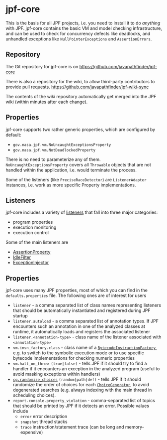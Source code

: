 # jpf-core #
This is the basis for all JPF projects, i.e. you need to install it to do *anything* with JPF. jpf-core contains the basic VM and model checking infrastructure, and can be used to check for concurrency defects like deadlocks, and unhandled exceptions like `NullPointerExceptions` and `AssertionErrors`.


## Repository ##
The Git repository for jpf-core is on https://github.com/javapathfinder/jpf-core

There is also a repository for the wiki, to allow third-party contributors to provide pull requests.
https://github.com/javapathfinder/jpf-wiki-sync

The contents of the wiki repository automatically get merged into the JPF wiki (within minutes after each change).

## Properties ##
jpf-core supports two rather generic properties, which are configured by default:

 * `gov.nasa.jpf.vm.NoUncaughtExceptionsProperty`
 * `gov.nasa.jpf.vm.NotDeadlockedProperty`

There is no need to parameterize any of them. `NoUncaughtExceptionsProperty` covers all `Throwable` objects that are not handled within the application, i.e. would terminate the process.

Some of the listeners (like `PreciseRaceDetector`) are `ListenerAdapter` instances, i.e. work as more specific Property implementations.

## Listeners ##
jpf-core includes a variety of [listeners](../devel/Listeners.md) that fall into three major categories:

 * program properties
 * execution monitoring
 * execution control

Some of the main listeners are

 * [AssertionProperty](./AssertionProperty.md)
 * [IdleFilter](./IdleFilter.md)
 * [ExceptionInjector](./ExceptionInjector.md)

## Properties ##
jpf-core uses many JPF properties, most of which you can find in the `defaults.properties` file. The following ones are of interest for users

 * `listener` - a comma separated list of class names representing listeners that should be automatically instantiated and registered during JPF startup
 * `listener.autoload` - a comma separated list of annotation types. If JPF encounters such an annotation in one of the analyzed classes at runtime, it automatically loads and registers the associated listener
 * `listener.<annotation-type>` - class name of the listener associated with `<annotation-type>`
 * `vm.insn_factory.class` - class name of a [`BytecodeInstructionFactory`](../devel/Bytecode-Factories.md), e.g. to switch to the symbolic execution mode or to use specific bytecode implementations for checking numeric properties 
 * `vm.halt_on_throw (true|false)` - tells JPF if it should try to find a handler if it encounters an exception in the analyzed program (useful to avoid masking exceptions within handlers)
 * [`cg.randomize_choices`](../user/config/Randomization-options-in-JPF.md) `(random|path|def)` - tells JPF if it should randomize the order of choices for each [`ChoiceGenerator`](../devel/ChoiceGenerators.md), to avoid degenerated searches (e.g. always indexing with the main thread in scheduling choices).
 * `report.console.property_violation` - comma-separated list of topics that should be printed by JPF if it detects an error. Possible values include 
    - `error` error description
    - `snapshot` thread stacks 
    - `trace` instruction/statement trace (can be long and memory-expensive)

